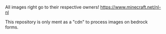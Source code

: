 All images right go to their respective owners!
https://www.minecraft.net/nl-nl

This repository is only ment as a "cdn" to process images on bedrock forms.

